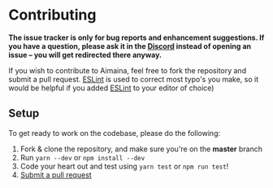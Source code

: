 # Contributing

**The issue tracker is only for bug reports and enhancement suggestions. If you have a question, please ask it in the [Discord](https://discord.gg/SV7DAE9) instead of opening an issue – you will get redirected there anyway.**

If you wish to contribute to Aimaina, feel free to fork the repository and submit a pull request.
[ESLint](https://eslint.org/) is used to correct most typo's you make, so it would be helpful if you added [ESLint](https://eslint.org/) to your editor of choice)

## Setup
To get ready to work on the codebase, please do the following:

1. Fork & clone the repository, and make sure you're on the **master** branch
2. Run `yarn --dev` or `npm install --dev`
4. Code your heart out and test using `yarn test` or `npm run test`!
6. [Submit a pull request](https://github.com/PassTheWessel/aimaina/compare)